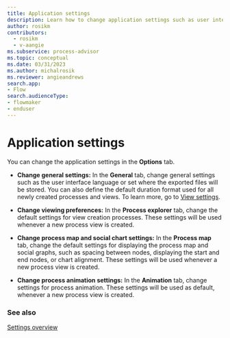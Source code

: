 ```yaml
---
title: Application settings
description: Learn how to change application settings such as user interface language or set where the exported files will be stored in minit.
author: rosikm
contributors:
  - rosikm
  - v-aangie
ms.subservice: process-advisor
ms.topic: conceptual
ms.date: 03/31/2023
ms.author: michalrosik
ms.reviewer: angieandrews
search.app:
- Flow
search.audienceType:
- flowmaker
- enduser
---
```


# Application settings

You can change the application settings in the **Options** tab.

- **Change general settings:** In the **General** tab, change general settings such as the user interface language or set where the exported files will be stored. You can also define the default duration format used for all newly created processes and views. To learn more, go to [View settings](view-settings.md).

- **Change viewing preferences:** In the **Process explorer** tab, change the default settings for view creation processes. These settings will be used whenever a new process view is created.

- **Change process map and social chart settings:** In the **Process map** tab, change the default settings for displaying the process map and social graphs, such as spacing between nodes, displaying the start and end nodes, or chart alignment. These settings will be used whenever a new process view is created.

- **Change process animation settings:** In the **Animation** tab, change settings for process animation. These settings will be used as default, whenever a new process view is created.

### See also

[Settings overview](settings.md)

